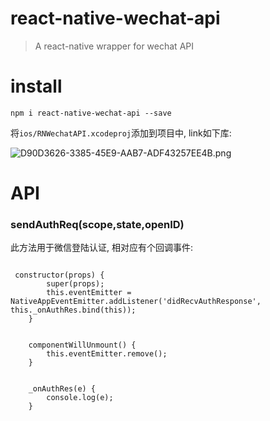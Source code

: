 # react-native-wechat-api

> A react-native wrapper for wechat API


# install

```
npm i react-native-wechat-api --save
```

将`ios/RNWechatAPI.xcodeproj`添加到项目中, link如下库:

 ![D90D3626-3385-45E9-AAB7-ADF43257EE4B.png](http://dn-cnode.qbox.me/FsRG0pqZ_6h5b_QVx8EZ3ToEf6jv)
 

# API

### sendAuthReq(scope,state,openID)

此方法用于微信登陆认证, 相对应有个回调事件:

```

 constructor(props) {
        super(props);
        this.eventEmitter = NativeAppEventEmitter.addListener('didRecvAuthResponse', this._onAuthRes.bind(this));
    }


    componentWillUnmount() {
        this.eventEmitter.remove();
    }


    _onAuthRes(e) {
        console.log(e);
    }
    
```


